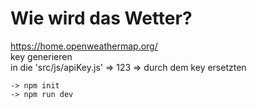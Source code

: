 # Wie wird das Wetter?

https://home.openweathermap.org/  
key generieren  
in die 'src/js/apiKey.js' => 123 => durch dem key ersetzten

```
-> npm init
-> npm run dev
```

